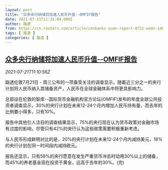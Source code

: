 ```yaml
---
layout: post
title: "众多央行纳储将加速人民币升值--OMFIF报告"
date: 2021-07-21T11:31:04.000Z
author: 路透
from: https://cn.reuters.com/article/cenbanks-yuan-report-0721-wedn-idCNKBS2ER13D
tags: [ 路透 ]
categories: [ 路透 ]
---
```

<!--1626867064000-->
[众多央行纳储将加速人民币升值--OMFIF报告](https://cn.reuters.com/article/cenbanks-yuan-report-0721-wedn-idCNKBS2ER13D)
------

<div>
<div><i>2021-07-21T11:10:56Z</i></div><p>路透伦敦7月21日 - 周三公布的一项备受关注的调查显示，随着近三分之一的央行计划将人民币纳入其储备资产，人民币在全球金融体系中将更具影响力。</p><p>总部设在伦敦的智库--国际货币金融机构官方论坛(OMFIF)发布的年度全球公共投资者调查显示，30%的央行计划在未来12-24个月内增加人民币持有量，而去年的比例要小得多，只有10%。</p><p>报告中其他引人注目的调查结果显示，75%的央行现在认为货币政策对金融市场有过度的影响，尽管只有42%的央行认为这些政策需要积极重新考虑。</p><p>与人民币形成鲜明对比的是，20%的央行计划在未来12-24个月内减持美元，18%的央行计划在同一时间段内减持欧元。</p><p>报告还显示，只有59%的央行愿意在发生严重货币冲击时动用30%以上的储备，而45%的养老基金现在投资于黄金，远高于去年的30%。(完)</p>
</div>
